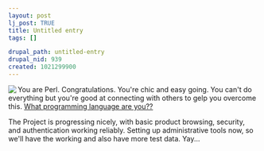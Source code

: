 ```yaml
--- 
layout: post
lj_post: TRUE
title: Untitled entry
tags: []

drupal_path: untitled-entry
drupal_nid: 939
created: 1021299900
---
```

<img src="http://www.logos.com/tech/images/perl.gif" align="left">
<p>You are Perl. Congratulations. You're chic and easy going. You can't do everything
but you're good at connecting with others to gelp you overcome this.
<a href="http://grou.ch/lang/">What programming language are you??</a></p>

The Project is progressing nicely, with basic product browsing, security, and authentication working reliably. Setting up administrative tools now, so we'll have the working and also have more test data. Yay...
